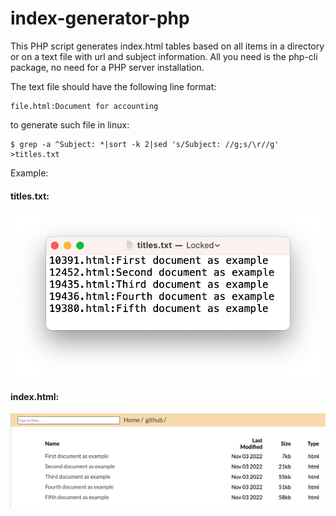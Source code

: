 # index-generator-php

This PHP script generates index.html tables based on all items in a directory or on a text file with url and subject information.
All you need is the php-cli package, no need for a PHP server installation.

The text file should have the following line format:

    file.html:Document for accounting
    
to generate such file in linux:

    $ grep -a ^Subject: *|sort -k 2|sed 's/Subject: //g;s/\r//g' >titles.txt

Example:

#### titles.txt:

![titles.txt](https://github.com/wilbert-vb/index_generator-py/blob/main/images/titles-txt.png "titles.txt")

#### index.html:

![index.html](https://github.com/wilbert-vb/index_generator-py/blob/main/images/index-html.png "index.html")
